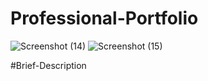 # Professional-Portfolio
![Screenshot (14)](https://user-images.githubusercontent.com/79616150/111947586-08f88200-8a9b-11eb-8c98-e57af8da9661.png)
![Screenshot (15)](https://user-images.githubusercontent.com/79616150/111947592-0bf37280-8a9b-11eb-9807-d2b3b1d265a4.png)

#Brief-Description
